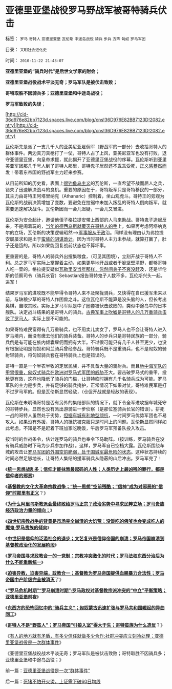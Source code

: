 # 亚德里亚堡战役罗马野战军被哥特骑兵伏击

标签： `罗马` `哥特人` `亚德里亚堡` `瓦伦斯` `中途岛战役` `骑兵` `步兵` `方阵` `匈奴` `罗马军团` 

目录： `文明社会进化史`

时间： `2010-11-22 21:43:07`

**亚德里亚堡的“骑兵时代”是后世文学家的附会；**

**亚德里亚堡战役战术平淡无奇；罗马军队是被伏击致败；**

**哥特取胜不因骑兵多；亚德里亚堡和中途岛战役；**

**罗马军致败的失误**；

[http://cid-36d976e82bb7123d.spaces.live.com/blog/cns!36D976E82BB7123D!2082.entry](http://cid-36d976e82bb7123d.spaces.live.com/blog/cns!36D976E82BB7123D!2082.entry)

瓦伦斯先是派了一支几千人的亚美尼亚雇佣军（野战军的一部分）去收拾哥特人的群体事件。两边真刀真枪打了一仗，哥特人占了上风，亚美尼亚军也没有打败，退守亚德里亚堡，向皇帝求援，就此揭开了亚德里亚堡战役的序幕。瓦伦斯听到亚里美亚军团那几千号人到了哥特人那里，哥特鬼子居然还不乖乖受死，[正义感蓦然而](../../../2009/11/14/正义感也可以变得非常可怕.md)发！带着东帝国的野战军主力赶来参赛。

从目前所知的历史看，表面上[很钓鱼岛主义](http://darthvad.blog.sohu.com/162357438.html)的瓦伦斯，一直希望不战而屈人之兵，错失了迅速解决战斗的良机。重要的原因在于，哥特叛军只是哥特移民的一部分，其主力由哥特王阿塔里纳克（Athanaric）控制着，坐山观虎斗。哥特王的旁观为瓦伦斯的战前决策增加了变数，要避免在拉锯中未加入叛乱的哥特人倒向叛军，就需要迅速解决战斗。瓦伦斯因而一会儿迟疑，一会儿又冒进。

瓦伦斯为安全起计，邀请他侄子格拉提安带上西部的人马来助战。哥特鬼子造起反来，不是闹着玩的，[当年的德西乌斯就覆灭在哥特人的手](../../../2010/8/4/罗马皇帝对基督教的几次“迫害”是实在法冲突.md)上。如果再考虑阿塔纳克尔的立场，瓦伦斯的决策逻辑昭然——>[军事服从于政](../../../2008/2/20/大道无为，上善若水，——至胜无形.md)治。同样没有理由认为弗拉提安屡屡求和是出于[蛮族的阴谋诡计](../../../2008/11/27/血的教训：不要妖魔化敌人.md)。因为当时哥特人主力未参战，就算打赢了，肚子还是饿的。所以如果能回复战前状态也不算坏事。

更重要的是，哥特人的骑兵外出搜集粮食，（可见其困境），立刻开战于哥特人不利。总之罗马军实际上掌握着主动，如果更早地开战或者干脆坚壁清野，都够哥特人吃一壶的。格拉提安疑似[瓦勒里安当年那样，忽然间身子不爽没赶](../../../2010/10/4/罗马军队的打黑生意“不可一日无事”.md)及，还是华伦斯的侦察司令（骑兵长官）Sebastian报告哥特鬼子人数不多，瓦伦斯兴头一起，进军！

结果罗马军的进攻既不能早得令哥特人来不及聚拢骑兵，又快得在自已援军未来以前，与缺粮少草的哥特人作困兽之斗。这位瓦伦斯不能算是没头脑的人，但长考出臭棋，自取其败。实际上罗马军队是中了圈套被伏击致败的，类似中途岛中的日本舰队。决定战斗结果的是哥特人的骑兵。[古典军事上吹嘘是哥特人的几万重骑兵击败了罗马人](../../../2010/11/21/匈奴蒙古迅速扩张与罗马共和国崛起的异曲同工.md)，实际上是不可能的。

如果哥特难民富得有几万重骑兵，也不用卖儿卖女了，罗马人也不会让哥特人进入罗马境内，而没有缴去他们的骑兵装备。哥特人的步兵只是哥特民族的一部分，骑兵倒是有可能在族内倾囊雇佣而拥有大半。不过很可能只有几千人甚至更少，也没有根据证明是匈奴和阿兰骑兵曾经参战。哥特骑兵既不是重骑兵，也不是匈奴的骑射轻骑兵，将匈奴骑兵套在哥特骑兵上也是错误的。

哥特一直是一个半农半牧的定居民族，并不具备大量的骑射兵。而且[地中海军队的甲胄很重，匈奴式骑兵在欧洲对罗马式军团的威胁不](../../../2010/9/8/为什么罗马军团难以征服波斯？.md)大。要击破罗马式的重甲，投枪更有效，这样也降低了骑兵的门槛，让哥特临时拥有几千名骑兵成为可能。罗马军队的主力是步兵，并有足够的骑兵掩护，正常情况下如果对仗，哥特难民军是打不过罗马军的。但是瓦伦斯显然轻敌，（仓促开战就是轻敌的表现）。

瓦伦斯在未明确哥特是否有另外的集结部队的情况下，就下令全军进攻据车城死守的哥特步兵，显然也没有派出游骑进一步侦察（是那位塞骑兵长官的错误）。拼死一战的哥特人虽然处于劣势，[但据车城有利地型顽抗](../../../2010/9/9/攻城不怕坚，死的是民工.md)，一时间罗马优势军团也不易攻入。如果没有外援，哥特人的抵抗被克服只是时间上的问题。瓦伦斯显然同样如此考虑。不知是不是赶着下班加家吃晚饭，午后罗马军预备队投入攻击。

按当时的作战条令，估计连罗马的骑兵也奉令下马助阵。（按训练，罗马骑兵在没有骑兵威胁时下马为步兵参加作战）。这样，罗马军自已空档大露。瓦伦斯围绕车城的攻击让[罗马军团的外围空前脆弱，处于围城军最危险的状态](../../../2010/9/10/波斯“战略大反攻”换来空前大败仗.md)。这种状态持续的时间必然足够地长，让哥特人集结的援军骑兵从隐蔽的山后冲出。罗马军完了！

《[**统一思想战乱多；信仰才能抹煞最起码的人性；人类历史上最凶残的罪行，都是信仰者的邪恶**](../../../2010/11/19/统一思想战乱多；只有信仰才能抹煞人性.md)》

《[**基督教的文化大革命宗教战争；“统一思想”空前残酷；“信神”成为对邪恶的“信仰”时那里有正义**](../../../2010/11/19/基督教罗马“统一思想”空前残酷，越来越残酷.md)？》

《[**为什么阿里乌斯教派会最终败给罗马正宗？政治劣势中寻求民粹立场；罗马贵族经济政治力量的倾向；**](../../../2010/11/20/基督教内战为什么阿里乌斯教派失败？.md)》

《[**四世纪宗教战争的背景是市场完全崩溃的大饥荒；没饭吃的佛爷也会变成吃人的魔鬼;罗马贵族的倾向**](../../../2010/11/20/四世纪基督教内战：没饭吃的天使变魔鬼.md)》

《[**中世纪是信仰的泛滥社会的退步；文艺复兴是信仰帝国的崩溃；罗马帝国崩溃到基督教政治化的发展阶段**](../../../2010/11/20/基督教中世纪是信仰的泛滥，社会的退步.md)》

《[**罗马帝国寻求政教合一的一党制：宗教冲突激化的时代；罗马法权东西分治后为什么不能重新统一**](../../../2010/11/21/政教合一的罗马无法重新统一.md)》

《[**迫害异教，迫害异端，政教合一；基督教为罗马帝国提供血腥暴力合法性；罗马帝国中产阶级完全被消灭**](../../../2010/11/21/基督教罗马：迫害异教，迫害异端，政教合一.md)了》

《[**“罗马危机时期”“罗马崩溃时期”;罗马政权对基督教宗派冲突的“中立”平衡策略；亚德里亚堡前夜**](../../../2010/11/21/罗马危机和崩溃时期，亚德里亚堡前夜.md)》

《[**东西方的恐怖回忆中的“骑兵主义”；匈奴蒙古迅速扩张与罗马共和国崛起的异曲同工**](../../../2010/11/21/匈奴蒙古迅速扩张与罗马共和国崛起的异曲同工.md)》

《[**哥特人不是“野蛮人”；罗马帝国“引狼入室”得大于失；哥特蛮族为什么造反**](../../../2010/11/22/亚德里亚堡的哥特人：罗马帝国“引狼入室”得大于失.md)？》

《[有人的地方就有矛盾，有多少信任就做多少合作;社群冲突应立刻冷处理；亚德里亚堡战役是一次群体事件](../../../2010/11/22/亚德里亚堡战役是一次“群体事件”.md)》

《亚德里亚堡战役战术平淡无奇；罗马军队是被伏击致败；哥特取胜不因骑兵多；亚德里亚堡和中途岛战役；》



前一篇：[亚德里亚堡战役是一次“群体事件”](../../../2010/11/22/亚德里亚堡战役是一次“群体事件”.md)

后一篇：[死猪不怕开火烫，上证需下破60日均线](../../../2010/11/23/死猪不怕开火烫，上证需下破60日均线.md)